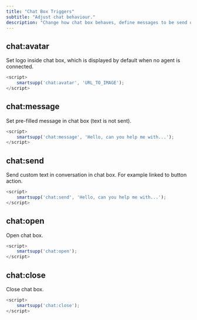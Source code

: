```yaml
---
title: "Chat Box Triggers"
subtitle: "Adjust chat behaviour."
description: "Change how chat box behaves, define messages to be send or set your language."
---
```


## chat:avatar

Set logo inside chat box, which is displayed by default when no agent is connected.

```js
<script>
	smartsupp('chat:avatar', 'URL_TO_IMAGE');
</script>
```

## chat:message

Set pre-filled message in chat box (text is not sent).

```js
<script>
	smartsupp('chat:message', 'Hello, can you help me with...');
</script>
```

## chat:send

Send custom text in conversation in chat box. For example linked to button action.

```js
<script>
	smartsupp('chat:send', 'Hello, can you help me with...');
</script>
```

## chat:open

Open chat box.

```js
<script>
	smartsupp('chat:open');
</script>
```

## chat:close

Close chat box.

```js
<script>
	smartsupp('chat:close');
</script>
```